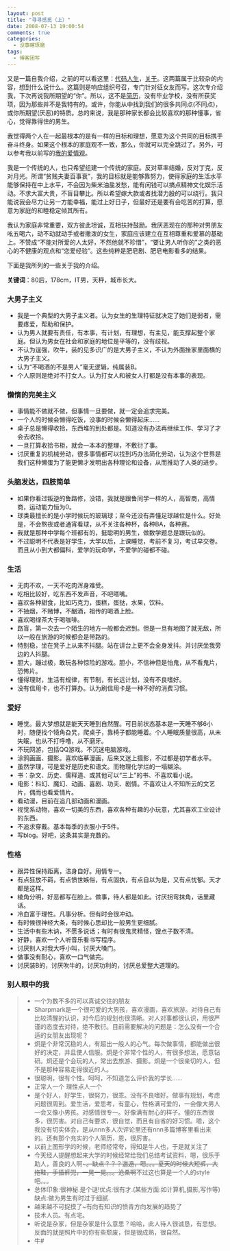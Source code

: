 ```yaml
---
layout: post
title: "寻寻觅觅（上）"
date: 2008-07-13 19:00:54
comments: true
categories:
  - 没事瞎琢磨
tags:
  - 博客团写
---
```

又是一篇自我介绍，之前的可以看这里：[代码人生][code-life]，[关于][about]。这两篇属于比较杂的内容，想到什么说什么。这篇则是响应组织号召，专门针对征女友而写。这次专介绍我，下次再说我所期望的“你”。所以，这不是[简历][about-cv]，没有毕业学校，没有所获奖项，因为那些并不是我特有的。或许，你能从中找到我们的很多共同点(不同点)，或你所期望(厌恶)的特质。总的来说，我是那种家长都会比较喜欢的那种懂事，省心，觉得靠得住的男生。

我觉得两个人在一起最根本的是有一样的目标和理想，愿意为这个共同的目标携手奋斗终身。如果这个根本的家庭观不一致，那么，你就可以完全跳过了。另外，可以参考我以前写的[我的爱情观][my-view-of-love]。

我是一个传统的人，也只希望组建一个传统的家庭。反对草率结婚，反对丁克，反对月光。所谓“贫贱夫妻百事衰”，我的目标就是能够靠努力，使得家庭的生活水平能够保持在中上水平，不会因为柴米油盐发愁，能有闲钱可以搞点精神文化娱乐活动。不求大富大贵，不盲目攀比。所以希望嫁大款或者找潜力股的可以绕行。我只能说我会尽力让另一方能幸福，能过上好日子，但最好还是要有会吃苦的打算，愿意为家庭的和睦稳定倾其所有。

我认为家庭非常重要，双方彼此坦诚，互相扶持鼓励。我厌恶现在的那种对男朋友吆五喝六，动不动就动手或者撒泼的女生，家庭应该建立在互相尊重和爱慕的基础上。不赞成“不能对所爱的人太好，不然他就不珍惜”，“要让男人听你的”之类的恶心的不健康的观点和“恋爱经验”。这些纯粹是肥皂剧、肥皂电影看多的结果。

下面是我所列的一些关于我的介绍。

<!--more-->

**关键词**：80后，178cm，IT男，天秤，城市长大。

### 大男子主义

* 我是一个典型的大男子主义者。认为女生的生理特征就决定了她们是弱者，需要疼爱，帮助和保护。
* 认为男人就要有责任，有本事，有计划，有理想，有主见，能支撑起整个家庭。但认为男女在社会和家庭的地位是平等的，没有歧视。
* 不认为逞强，吹牛，装的见多识广的是大男子主义，不认为外面挫家里面横的大男子主义。
* 认为“不喝酒的不是男人”毫无逻辑，纯属装B。
* 个人原则是绝对不打女人。认为打女人和被女人打都是没有本事的表现。

### 懒惰的完美主义

* 事情能不做就不做，但事情一旦要做，就一定会追求完美。
* 一个人的时候会懒得吃饭，没事的时候会懒得起床……
* 桌子总是懒得收拾，东西堆的到处都是。知道没有办法再继续工作、学习了才会去收拾。
* 一旦打算收拾书柜，就会一本本的整理，不敷衍了事。
* 讨厌重复的机械劳动，很多事情都可以找到巧办法简化劳动，认为这个世界是我们这种懒蛋为了能更懒才发明出各种理论和设备，从而推动了人类的进步。

### 头脑发达，四肢简单

* 如果你看过叛逆的鲁路修，没错，我就是跟鲁同学一样的人，高智商，高情商，运动能力恒为0。
* 球类最擅长的是小学时候玩的玻璃球；至今还没有弄懂足球越位是什么。好处是，不会熬夜或者通宵看球，从不关注各种杯，各种BA，各种赛。
* 我就是那种中学每个班都有的，挺聪明的男生，做数学题总是跟玩似的。
* 不过聪明不代表是好学生，大学以后，上课睡觉，考前不复习，考试早交卷。而且从小到大都偏科，爱学的玩命学，不爱学的碰都不碰。

### 生活

* 无肉不欢，一天不吃肉浑身难受。
* 吃相比较好，吃东西不发声音，不吧嗒嘴。
* 喜欢各种甜食，比如巧克力，蛋糕，蛋挞，水果，饮料。
* 不抽烟，不赌博，不酗酒，祖传的喝酒上脸。
* 喜欢喝绿茶大于喝咖啡。
* 路盲，第一次去一个陌生的地方一般都会迟到。但是一旦有地图了就无敌，所以一般在旅游的时候都会是带路的。
* 特别稳，坐在凳子上从来不抖腿。站在讲台上更不会全身发抖。并讨厌坐我旁边的人抖腿。
* 胆大，蹦过极，敢玩各种惊险的游戏。胆小，不信神但是怕鬼，从不看鬼片，恐怖片。
* 懂得理财，生活有规律，有节制，有长远计划，没有不良嗜好。
* 没有信用卡，也不打算办。认为刷信用卡是一种不好的消费习惯。

### 爱好

* 睡觉。最大梦想就是能天天睡到自然醒。可目前状态基本是一天睡不够6小时，随便找个犄角旮旯，爬桌子，靠椅子都能睡着。个人睡眠质量很高，从未失眠，也从不打呼噜，从不磨牙。
* 不玩网游，包括QQ游戏。不沉迷电脑游戏。
* 涂鸦画画、摄影。喜欢临摹漫画，后来又迷上摄影，不过都是初学者水平。
* 虽然学理，可是爱好是历史和语文。而物理化学烂的一塌糊涂。
* 书：杂文、历史、儒释道、或其他可以“三上”的书、不喜欢看小说。
* 电影：科幻、魔幻、动画、喜剧、功夫、剧情。不喜欢让人不知所云的文艺片，偶而也看爱情片。
* 看动漫，目前在追几部动画和漫画。
* 视觉系动物，喜欢一切美的东西，喜欢各种有趣的小玩意，尤其喜欢工业设计的东西。
* 不追求穿戴。基本每季的衣服小于5件。
* 写blog。好吧，这条其实是充数的。

### 性格

* 跟异性保持距离，洁身自好。用情专一。
* 有点狂放不羁，有点愤世嫉俗，有点固执，有点自以为是，又有点忧郁。天才都是这样。
* 棱角分明，好恶都写在脸上。做事，待人都是如此。讨厌拐弯抹角，话里藏话。
* 冷血富于理性。凡事分析。但有时会很冲动。
* 有时候很神经大条，有时候心思却比一般男生更细腻。
* 生活中有些木讷，不愿多说话；有时有很鬼灵精怪，馊点子数不清。
* 好静，喜欢一个人听音乐看书写程序。
* 讨厌别人对我大呼小叫，讨厌大嗓门。
* 做事没有耐心，喜欢一口气做完。
* 讨厌装B的，讨厌吹牛的，讨厌功利的，讨厌总爱整大道理的。

### 别人眼中的我

> * 一个为数不多的可以真诚交往的朋友
> * Sharpmark是一个很可爱的大男孩，喜欢漫画，喜欢旅游。对待自己有比较清醒的认识，对今后的规划也很清晰。对人对事都很认识，用很严谨的态度去对待，绝不敷衍。目前需要解决的问题是：怎么没有一个合适的女朋友出现呢？
> * 炯是个非常沉稳的人，有超出一般人的心气。每次做事情，都能做出很好的决定，并且使人信服。炯是个非常个性的人，有很多想法，愿意钻研。炯还是个会玩的人，常出去旅游、摄影。炯是一个很亲切的人，但不是那种容易走得很近的人。
> * 很聪明，很有个性。呵呵，不知道怎么评价我的学长……
> * 正常人一个 理性点人一个
> * 是个好人，好学生，很努力，很乖。没有不良嗜好。做事有规划，考虑问题很周到。爱生活，爱思考，有童心，性格满可爱的，一会像大男人一会又像小男孩。对感情很专一。好像满有耐心的样子。懂的东西很多，很厉害。对自己有要求，很自觉，而且有自省的好习惯。嗯，这个我没有切实体会，是从nnn多人次评论里还有nnn多篇博客里看出来的。还有那个充实的个人简历，恩，很厉害。
> * 以前上图形学的时候，老师经常夸，得知是牛人也，于是就关注了
> * 今天经人提醒想起来大学的时候经常给我们总结考试资料，嗯，很乐于助人，善良的人啊~~~。缺点？？？邋遢，嗯。。。夏天的时候大短裤，大拖鞋，手插裤兜，一晃一晃。。。沧桑啊~~不过这也算是一个人的style吧。。。
> * 总体印象:很神秘.是个谜!优点:很有才.(某些方面:如计算机,摄影,写作等)缺点:做为男生有时过于细腻.
> * 越来越不可捉摸了~有向有知识的愤青方向发展的趋势了
> * 技术人员。有点宅。
> * 听说是杂家，但是杂家是什么意思？哈哈，此人待人很诚恳，有思想。反面的就是照片中的你有些颓废，但是很成熟，很自然。
> * 牛#

 [code-life]: /posts/code-life/
 [about]: /about/
 [about-cv]: /about/cv/
 [my-view-of-love]: /posts/my-view-of-love/